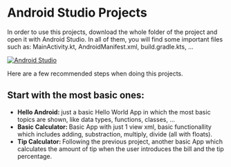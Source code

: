 # Android Studio Projects

In order to use this projects, download the whole folder of the project and open it with Android Studio. In all of them, you will find some important files such as: MainActivity.kt, AndroidManifest.xml, build.gradle.kts, ...

[![Android Studio](https://raw.githubusercontent.com/javierortizmi/AppDevelopment/main/media/AndroidStudio_Header.png)]()

Here are a few recommended steps when doing this projects.

## Start with the most basic ones:

<ul>
  <li><b>Hello Android: </b>just a basic Hello World App in which the most basic topics are shown, like data types, functions, classes, ...</li>
  <li><b>Basic Calculator: </b>Basic App with just 1 view xml, basic functionallity which includes adding, substraction, multiply, divide (all with floats).</li>
  <li><b>Tip Calculator: </b>Following the previous project, another basic App which calculates the amount of tip when the user introduces the bill and the tip percentage.</li>
</ul>